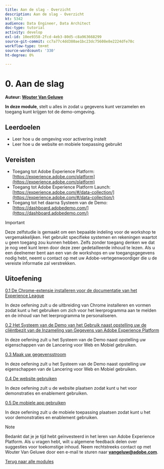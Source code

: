```yaml
---
title: Aan de slag - Overzicht
description: Aan de slag - Overzicht
kt: 5342
audience: Data Engineer, Data Architect
doc-type: tutorial
activity: develop
exl-id: 10ee9358-2fcd-4eb3-80d5-c8a963668299
source-git-commit: cc7a77c4dd380ae1bc23dc75608e8e2224dfe78c
workflow-type: tm+mt
source-wordcount: '330'
ht-degree: 0%

---
```


# 0. Aan de slag

**Auteur: [Wouter Van Geluwe](https://www.linkedin.com/in/woutervangeluwe/)**

**In deze module**, stelt u alles in zodat u gegevens kunt verzamelen en toegang kunt krijgen tot de demo-omgeving.

## Leerdoelen

- Leer hoe u de omgeving voor activering instelt
- Leer hoe u de website en mobiele toepassing gebruikt

## Vereisten

- Toegang tot Adobe Experience Platform: [https://experience.adobe.com/platform](https://experience.adobe.com/platform)
- Toegang tot Adobe Experience Platform Launch: [https://experience.adobe.com/#/data-collection/](https://experience.adobe.com/#/data-collection/)
- Toegang tot het daarna Systeem van de Demo: [https://dashboard.adobedemo.com/](https://dashboard.adobedemo.com/)

>[!IMPORTANT]
>
>Deze zelfstudie is gemaakt om een bepaalde indeling voor de workshop te vergemakkelijken. Het gebruikt specifieke systemen en rekeningen waartot u geen toegang zou kunnen hebben. Zelfs zonder toegang denken we dat je nog veel kunt leren door deze zeer gedetailleerde inhoud te lezen. Als u een deelnemer bent aan een van de workshops en uw toegangsgegevens nodig hebt, neemt u contact op met uw Adobe-vertegenwoordiger die u de vereiste informatie zal verstrekken.


## Uitoefening

[0.1 De Chrome-extensie installeren voor de documentatie van het Experience League](./ex1.md)

In deze oefening zult u de uitbreiding van Chrome installeren en vormen zodat kunt u het gebruiken om zich voor het leerprogramma aan te melden en de inhoud van het leerprogramma te personaliseren.

[0.2 Het Systeem van de Demo van het Gebruik naast opstelling uw de cliëntbezit van de Inzameling van Gegevens van Adobe Experience Platform](./ex2.md)

In deze oefening zult u het Systeem van de Demo naast opstelling uw eigenschappen van de Lancering voor Web en Mobiel gebruiken.

[0.3 Maak uw gegevensstroom](./ex3.md)

In deze oefening zult u het Systeem van de Demo naast opstelling uw eigenschappen van de Lancering voor Web en Mobiel gebruiken.

[0.4 De website gebruiken](./ex4.md)

In deze oefening zult u de website plaatsen zodat kunt u het voor demonstraties en enablement gebruiken.

[0.5 De mobiele app gebruiken](./ex5.md)

In deze oefening zult u de mobiele toepassing plaatsen zodat kunt u het voor demonstraties en enablement gebruiken.

>[!NOTE]
>
>Bedankt dat je je tijd hebt geïnvesteerd in het leren van Adobe Experience Platform. Als u vragen hebt, wilt u algemene feedback delen over suggesties voor toekomstige inhoud. Neem rechtstreeks contact op met Wouter Van Geluwe door een e-mail te sturen naar **vangeluw@adobe.com**.

[Terug naar alle modules](../../overview.md)
